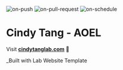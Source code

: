 
  ![on-push](../../actions/workflows/on-push.yaml/badge.svg)
  ![on-pull-request](../../actions/workflows/on-pull-request.yaml/badge.svg)
  ![on-schedule](../../actions/workflows/on-schedule.yaml/badge.svg)

  # Cindy Tang - AOEL

  Visit **[cindytanglab.com](http://cindytanglab.com)** 🚀

  _Built with Lab Website Template

